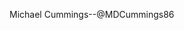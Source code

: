 Michael Cummings--@MDCummings86

<!--
**MDCummings86/MDCummings86** is a ✨ _special_ ✨ repository because its `README.md` (this file) appears on your GitHub profile.

Here are some ideas to get you started:

- 🔭 I’m currently enrolled in a Data Analytics boot camp through UNC-Charlotte. I'm doing well so far and I am expecting to earn my certificate in mid September 2023. I have several class assignments for you to view as well as extracurricular projects I am currently working on. One of which include an analysis of fictional office employee data randomly generated by Chat GPT to glean trends in production and salary. Another includes an analysis of near earth objects as classified by NASA, while another focuses on interesting perspectives of a few professional tennis players' careers since 2000.   
- 🌱 I’m currently learning basic HTML and CSS. I am loving every step of the way! So far I am proficient in Microsoft Excel, VBA, Python (pandas, matplotlib, sqlalchemy) and SQL. 
- 👯 I’m looking to collaborate on any project involving cleaning, analysis and visualization of raw data. 
- 🤔 I’m looking for help with the next step in my career. Are you in need of a full or part time data analyst? Check out my work and if I'm not what you are looking for, feel free to let me know what I can do to improve. Thanks in advance!
- 📫 How to reach me: 
  email: mdcummings86@gmail.com
  
- 😄 Pronouns: he/him

zzzzzzzzzzzzzzzzzzzzzzzzzzzzzzzzzzzzzzzzzzzzzzzzzzzzzzzzzzzzzzzzzzzzzzzzzzzzzzzzzzzzzzzzzzzzzzzzzzzzzzzzzzzzzzzzzzzzzzzzzzzzzzzzzzzzzzzzzzzzzzzzzzzzzzzzzzzzzzzz

- ⚡ I also play the violin. I record violin, write and produce lofi beats as Cuppa Beats. I write music that is easy to listen to while you are being productive. 

Cuppa Beats Music
YouTube: https://studio.youtube.com/channel/UCHd-H6kGZ2AaqmUu6tJDtNQ?c=UCHd-H6kGZ2AaqmUu6tJDtNQ
Instagram: https://www.instagram.com/cuppa_beats/


-->
